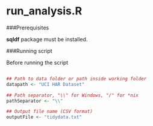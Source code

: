 run_analysis.R
==============

###Prerequisites

**sqldf** package must be installed.

###Running script

Before running the script 

```R

## Path to data folder or path inside working folder
datapath <- "UCI HAR Dataset"

## Path separator, "\\" for Windows, "/" for *nix
pathSeparator <- "\\"

## Output file name (CSV format)
outputFile <- "tidydata.txt"


```